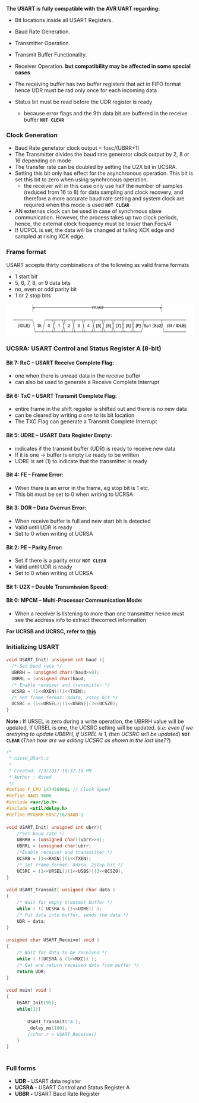 
**The USART is fully compatible with the AVR UART regarding:**
* Bit locations inside all USART Registers.
* Baud Rate Generation.
* Transmitter Operation.
* Transmit Buffer Functionality.
* Receiver Operation.
**but compatibility may be affected in some special cases**

* The receiving buffer has two buffer registers that act in FIFO format hence UDR must be rad only once for each incoming data
* Status bit must be read before the UDR register is ready
    * because error flags and the 9th data bit are buffered in the receive buffer **`NOT CLEAR`**

### Clock Generation

* Baud Rate genetator clock output = fosc/(UBRR+1)
* The Transmitter divides the baud rate generator clock output by 2, 8 or 16 depending on mode
* The transfer rate can be doubled by setting the U2X bit in UCSRA.
* Setting this bit only has effect for the asynchronous operation. This bit is set this bit to zero when using synchronous operation.
  * the receiver will in this case only use half the number of samples (reduced from 16 to 8) for data sampling and clock recovery, and therefore a more accurate baud rate setting and system clock are required when this mode is used **`NOT CLEAR`**
* AN externas clock can be used in case of synchrnous slave communication. However, the process takes up two clock periods, hence, the external clock frequency must be lesser than Focs/4
* If UCPOL is set, the data will be changed at falling XCK edge and sampled at rising XCK edge.

### Frame format

USART accepts thirty combinations of the following as valid frame formats
* 1 start bit
* 5, 6, 7, 8, or 9 data bits
* no, even or odd parity bit
* 1 or 2 stop bits

![alt text](https://github.com/nivedk/Elec/blob/master/notes/usartframe_format.png)



### UCSRA: USART Control and Status Register A (8-bit)

#### **Bit 7: RxC – USART Receive Complete Flag:**
* one when there is unread data in the receive buffer
* can also be used to generate a Receive Complete Interrupt

#### **Bit 6: TxC – USART Transmit Complete Flag:**
* entire frame in the shift register is shifted out and there is no new data
* can be cleared by writing *a one* to its bit location
* The TXC Flag can generate a Transmit Complete Interrupt

#### **Bit 5: UDRE – USART Data Register Empty:**
* indicates if the transmit buffer (UDR) is ready to receive new data
* If it is one -> buffer is empty i.e ready to be written
* UDRE is set (1) to indicate that the transmitter is ready

#### **Bit 4: FE – Frame Error:**
* When there is an error in the frame, eg stop bit is 1 etc.
* This bit must be set to 0 when writing to UCRSA

#### **Bit 3: DOR – Data Overrun Error:**
* When receive buffer is full and new start bit is detected
* Valid until UDR is ready
* Set to 0 when writing ot UCRSA

#### **Bit 2: PE – Parity Error:**
* Set if there is a parity error **`NOT CLEAR`**
* Valid until UDR is ready
* Set to 0 when writing ot UCRSA

#### **Bit 1: U2X – Double Transmission Speed:**

#### **Bit 0: MPCM – Multi-Processor Communication Mode:**
* When a receiver is listening to more than one transmitter hence must see the address info to extract thecorrect information

**For UCRSB and UCRSC, refer to [this](http://maxembedded.com/2013/09/the-usart-of-the-avr/#Reg)**

### **Initializing USART**

```c
void USART_Init( unsigned int baud ){
  /* Set baud rate */
  UBRRH = (unsigned char)(baud>>8);
  UBRRL = (unsigned char)baud;
  /* Enable receiver and transmitter */
  UCSRB = (1<<RXEN)|(1<<TXEN);
  /* Set frame format: 8data, 2stop bit */
  UCSRC = (1<<URSEL)|(1<<USBS)|(3<<UCSZ0);
}
```

**Note :** If URSEL is zero during a write operation, the UBRRH value will be updated. If URSEL is one, the UCSRC setting will be updated. (*i.e: even if we aretrying to update UBBRH, if USREL is 1, then UCSRC will be updated*) **`NOT CLEAR`** (*Then how are we editing UCSRC as shown in the last line??*)

```c
/*
 * nived_USart.c
 *
 * Created: 7/3/2017 10:32:18 PM
 * Author : Nived
 */
#define F_CPU 14745600UL // Clock Speed
#define BAUD 9600
#include <avr/io.h>
#include <util/delay.h>
#define MYUBRR FOSC/16/BAUD-1

void USART_Init( unsigned int ubrr){
	/*Set baud rate */
	UBRRH = (unsigned char)(ubrr>>8);
	UBRRL = (unsigned char)ubrr;
	/*Enable receiver and transmitter */
	UCSRB = (1<<RXEN)|(1<<TXEN);
	/* Set frame format: 8data, 2stop bit */
	UCSRC = (1<<URSEL)|(1<<USBS)|(3<<UCSZ0);
}

void USART_Transmit( unsigned char data )
{
	/* Wait for empty transmit buffer */
	while ( !( UCSRA & (1<<UDRE)) );
	/* Put data into buffer, sends the data */
	UDR = data;
}

unsigned char USART_Receive( void )
{
	/* Wait for data to be received */
	while ( !(UCSRA & (1<<RXC)) );
	/* Get and return received data from buffer */
	return UDR;
}

void main( void )
{
	USART_Init(95);
	while(1){

		USART_Transmit('a');
		_delay_ms(100);
		//char r = USART_Receive()
	}
}



```



### Full forms
* **UDR -** USART data register
* **UCSRA -** USART Control and Status Register A
* **UBBR -** USART Baud Rate Register
